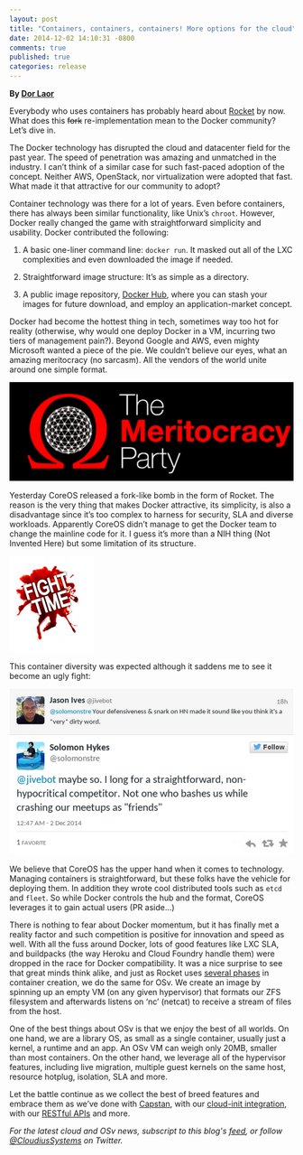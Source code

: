 ```yaml
---
layout: post
title: "Containers, containers, containers! More options for the cloud"
date: 2014-12-02 14:10:31 -0800
comments: true
published: true
categories: release
---
```


**By [Dor Laor](https://twitter.com/DorLaor/)**

Everybody who uses containers has probably heard about [Rocket](https://coreos.com/blog/rocket) by now. What does this <strike>fork</strike> re-implementation mean to the Docker community? Let’s dive in.

The Docker technology has disrupted the cloud and datacenter field for the past year. The speed of penetration was amazing and unmatched in the industry. I can’t think of a similar case for such fast-paced adoption of the concept. Neither AWS, OpenStack, nor virtualization were adopted that fast. What made it that attractive for our community to adopt?

Container technology was there for a lot of years. Even before containers, there has always been similar functionality, like Unix’s `chroot`. However, Docker really changed the game with straightforward simplicity and usability. Docker contributed the following:

 1.  A basic one-liner command line: `docker run`. It masked out all of the LXC complexities and even downloaded the image if needed.

 2. Straightforward image structure: It’s as simple as a directory.

 3. A public image repository, [Docker Hub](https://hub.docker.com/), where you can stash your images for future download, and employ an application-market concept.

Docker had become the hottest thing in tech, sometimes way too hot for reality (otherwise, why would one deploy Docker in a VM, incurring two tiers of management pain?). Beyond Google and AWS, even mighty Microsoft wanted a piece of the pie. We couldn’t believe our eyes, what an amazing meritocracy (no sarcasm). All the vendors of the world unite around one simple format.

![](/images/meritocracy.png)

Yesterday CoreOS released a fork-like bomb in the form of Rocket. The reason 
is the very thing that makes Docker attractive, its simplicity, is also a disadvantage since it’s too complex to harness for security, SLA and diverse workloads.  Apparently CoreOS didn’t manage to get the Docker team to change the mainline code for it.  I guess it’s more than a NIH thing (Not Invented Here) but some limitation of its structure.

![](/images/fight-time.png)

This container diversity was expected although it saddens me to see it become an ugly fight:

![Twitter thread](/images/docker-thread.png)


We believe that CoreOS has the upper hand when it comes to technology. Managing containers is straightforward, but these folks have the vehicle for deploying them. In addition they wrote cool distributed tools such as `etcd` and `fleet`. So while Docker controls the hub and the format, CoreOS leverages it to gain actual users (PR aside...)

There is nothing to fear about Docker momentum, but it has finally met a reality factor and such competition is positive for innovation and speed as well. With all the fuss around Docker, lots of good features like LXC SLA, and buildpacks (the way Heroku and Cloud Foundry handle them) were dropped in the race for Docker compatibility. It was a nice surprise to see that great minds think alike, and just as Rocket uses [several phases](https://github.com/coreos/rocket) in container creation, we do the same for OSv. We create an image by spinning up an empty VM (on any given hypervisor) that formats our ZFS filesystem and afterwards listens on ‘nc’ (netcat) to receive a stream of files from the host.

One of the best things about OSv is that we enjoy the best of all worlds. On one hand, we are a library OS, as small as a single container, usually just a kernel, a runtime and an app. An OSv VM can weigh only 20MB, smaller than most containers. On the other hand, we leverage all of the hypervisor features, including live migration, multiple guest kernels on the same host, resource hotplug, isolation, SLA and more.

Let the battle continue as we collect the best of breed features and embrace them as we’ve done with [Capstan](http://osv.io/capstan/), with our [cloud-init integration](http://osv.io/blog/blog/2014/08/28/wiki-watch-cloud-init/), with our [RESTful APIs](http://osv.io/manageability/) and more.
 
*For the latest cloud and OSv news, subscript to this blog's [feed](http://osv.io/blog/atom.xml), or follow [@CloudiusSystems](https://twitter.com/CloudiusSystems) on Twitter.*
